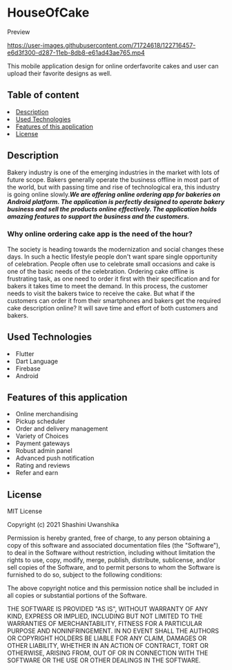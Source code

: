 # HouseOfCake




Preview

https://user-images.githubusercontent.com/71724618/122716457-e6d3f300-d287-11eb-8db8-e61ad43ae765.mp4



This mobile application design for online orderfavorite cakes and user can upload their favorite designs as well.

## Table of content

<li><a class="nav-link" href="#Description">Description</a>
<li><a class="nav-link" href="#Used-Technologies">Used Technologies</a>
<li><a class="nav-link" href="#Features-of-this-application">Features of this application</a>
<li><a class="nav-link" href="#License">License</a>

<section id="Description">
  
## Description
Bakery industry is one of the emerging industries in the market with lots of future scope. Bakers generally operate the business offline in most part of the world, but with passing time and rise of technological era, this industry is going online slowly.<b><i>We are offering online ordering app for bakeries on Android platform. The application is perfectly designed to operate bakery business and sell the products online effectively. The application holds amazing features to support the business and the customers. </b></i>

### Why online ordering cake app is the need of the hour?

The society is heading towards the modernization and social changes these days. In such a hectic lifestyle people don't want spare single opportunity of celebration. People often use to celebrate small occasions and cake is one of the basic needs of the celebration. Ordering cake offline is frustrating task, as one need to order it first with their specification and for bakers it takes time to meet the demand. In this process, the customer needs to visit the bakers twice to receive the cake. But what if the customers can order it from their smartphones and bakers get the required cake description online? It will save time and effort of both customers and bakers.

</section>


<section id="Technologies">
  
  
## Used Technologies

<li>Flutter</li>
<li>Dart Language</li>
<li>Firebase</li>
<li>Android</li>
  </section>
  
  
  <section id="Features">

## Features of this application

<li>Online merchandising</li>
<li>Pickup scheduler</li>
<li>Order and delivery management</li>
<li>Variety of Choices</li>
<li>Payment gateways</li>
<li>Robust admin panel</li>
<li>Advanced push notification</li>
<li>Rating and reviews</li>
<li>Refer and earn</li>
    
  </section>
  
  
<section id="License">
  
  
## License

MIT License

Copyright (c) 2021 Shashini Uwanshika

Permission is hereby granted, free of charge, to any person obtaining a copy of this software and associated documentation files (the "Software"), to deal in the Software without restriction, including without limitation the rights to use, copy, modify, merge, publish, distribute, sublicense, and/or sell copies of the Software, and to permit persons to whom the Software is furnished to do so, subject to the following conditions:

The above copyright notice and this permission notice shall be included in all copies or substantial portions of the Software.

THE SOFTWARE IS PROVIDED "AS IS", WITHOUT WARRANTY OF ANY KIND, EXPRESS OR IMPLIED, INCLUDING BUT NOT LIMITED TO THE WARRANTIES OF MERCHANTABILITY, FITNESS FOR A PARTICULAR PURPOSE AND NONINFRINGEMENT. IN NO EVENT SHALL THE AUTHORS OR COPYRIGHT HOLDERS BE LIABLE FOR ANY CLAIM, DAMAGES OR OTHER LIABILITY, WHETHER IN AN ACTION OF CONTRACT, TORT OR OTHERWISE, ARISING FROM, OUT OF OR IN CONNECTION WITH THE SOFTWARE OR THE USE OR OTHER DEALINGS IN THE SOFTWARE.


  </section>

